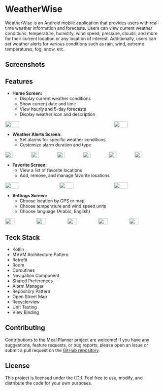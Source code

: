# WeatherWise

WeatherWise is an Android mobile application that provides users with real-time weather information and forecasts. Users can view current weather conditions, temperature, humidity, wind speed, pressure, clouds, and more for their current location or any location of interest. Additionally, users can set weather alerts for various conditions such as rain, wind, extreme temperatures, fog, snow, etc.

## Screenshots


## Features

- **Home Screen:**
  - Display current weather conditions
  - Show current date and time
  - View hourly and 5-day forecasts
  - Display weather icon and description
<div style="display:flex; justify-content:space-between;">
    <img src="https://i.imgur.com/yrxeX5n.jpeg" width="30%">
    <img src="https://i.imgur.com/gNpDsKi.jpeg" width="30%">
</div>

- **Weather Alerts Screen:**
  - Set alarms for specific weather conditions
  - Customize alarm duration and type
 
<div style="display:flex; justify-content:space-between;">
    <img src="https://i.imgur.com/rkU7TxM.jpeg" width="30%">
    <img src="https://i.imgur.com/5lJCTw3.jpeg" width="30%">
    <img src="https://i.imgur.com/IPv0eJN.jpeg" width="30%">
    <img src="https://i.imgur.com/fqa6hlv.jpeg" width="30%">
    <img src="https://i.imgur.com/sqtNzeK.jpeg" width="30%">
    <img src="https://i.imgur.com/CWfabS4.jpeg" width="30%">

</div>

- **Favorite Screen:**
  - View a list of favorite locations
  - Add, remove, and manage favorite locations
    
<div style="display:flex; justify-content:space-between;">
    <img src="https://i.imgur.com/Ci8FFyR.jpeg" width="30%">
    <img src="https://i.imgur.com/mp8zGBc.jpeg" width="30%">
    <img src="https://i.imgur.com/HpOd9GD.jpeg" width="30%">
</div>
 
- **Settings Screen:**
  - Choose location by GPS or map
  - Choose temperature and wind speed units
  - Choose language (Arabic, English)
    
<div style="display:flex; justify-content:space-between;">
    <img src="https://i.imgur.com/eHYiUUf.jpeg" width="30%">
    <img src="https://i.imgur.com/kFIPxPb.jpeg" width="30%">
    <img src="https://i.imgur.com/Q6CkJzc.jpeg" width="30%">
    <img src="https://i.imgur.com/D2jqZ58.jpeg" width="30%">
    <img src="https://i.imgur.com/cwZKTcy.jpeg" width="30%">
</div>

## Teck Stack
- Kotlin
- MVVM Architecture Pattern
- Retrofit
- Room
- Coroutines
- Navigation Component
- Shared Preferences
- Alarm Manager
- Repository Pattern
- Open Street Map
- Recyclerview
- Unit Testing
- View Binding
  

## Contributing

Contributions to the Meal Planner project are welcome! If you have any suggestions, feature requests, or bug reports, please open an issue or submit a pull request on the [GitHub repository](https://github.com/mohamedallam01/WeatherWise).
## License

This project is licensed under the ([ITI](https://iti.gov.eg/)). Feel free to use, modify, and distribute the code for your own purposes.
